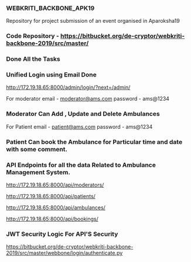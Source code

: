 ### WEBKRITI_BACKBONE_APK19
Repository for project submission of an event organised in Aparoksha19


### Code Repository - https://bitbucket.org/de-cryptor/webkriti-backbone-2019/src/master/


### Done All the Tasks
###  Unified Login using Email Done
http://172.19.18.65:8000/admin/login/?next=/admin/

For moderator 
email - moderator@ams.com
password - ams@1234

### Moderator Can Add , Update and Delete Ambulances

For Patient
email - patient@ams.com
password - ams@1234

### Patient Can book the Ambulance for Particular time and date with some comment.

### API Endpoints for all the data Related to Ambulance Management System.

http://172.19.18.65:8000/api/moderators/

http://172.19.18.65:8000/api/patients/

http://172.19.18.65:8000/api/ambulances/

http://172.19.18.65:8000/api/bookings/


### JWT Security Logic For API'S Security

https://bitbucket.org/de-cryptor/webkriti-backbone-2019/src/master/webbone/login/authenticate.py
